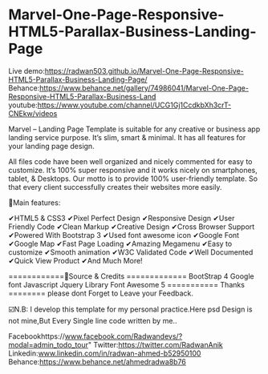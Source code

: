 # Marvel-One-Page-Responsive-HTML5-Parallax-Business-Landing-Page

Live demo:https://radwan503.github.io/Marvel-One-Page-Responsive-HTML5-Parallax-Business-Landing-Page/
Behance:https://www.behance.net/gallery/74986041/Marvel-One-Page-Responsive-HTML5-Parallax-Business-Land
youtube:https://www.youtube.com/channel/UCG1Gj1CcdkbXh3crT-CNEkw/videos

Marvel – Landing Page Template is suitable for any creative or business app landing service purpose. It’s slim, smart & minimal. It has all features for your landing page design.

All files code have been well organized and nicely commented for easy to customize. It’s 100% super responsive and it works nicely on smartphones, tablet, & Desktops. Our motto is to provide 100% user-friendly template. So that every client successfully creates their websites more easily.

📌Main features:

✔HTML5 & CSS3 
✔Pixel Perfect Design 
✔Responsive Design 
✔User Friendly Code 
✔Clean Markup 
✔Creative Design 
✔Cross Browser Support 
✔Powered With Bootstrap 3 
✔Used font awesome icon 
✔Google Font 
✔Google Map 
✔Fast Page Loading 
✔Amazing Megamenu 
✔Easy to customize 
✔Smooth animation 
✔W3C Validated Code 
✔Well Documented 
✔Quick View Product 
✔And Much More!

============📌Source & Credits ============= 
BootStrap 4 
Google font 
Javascript 
Jquery Library
Font Awesome 5
  =========== Thanks ======== please dont Forget to Leave your Feedback.

☑️N.B: I develop this template for my personal practice.Here psd Design is not mine,But Every Single line code written by me..

Facebookhttps://www.facebook.com/Radwandevs/?modal=admin_todo_tour"
Twitter:https://twitter.com/RadwanAnik 
Linkedin:www.linkedin.com/in/radwan-ahmed-b52950100
Behance:https://www.behance.net/ahmedradwa8b76
